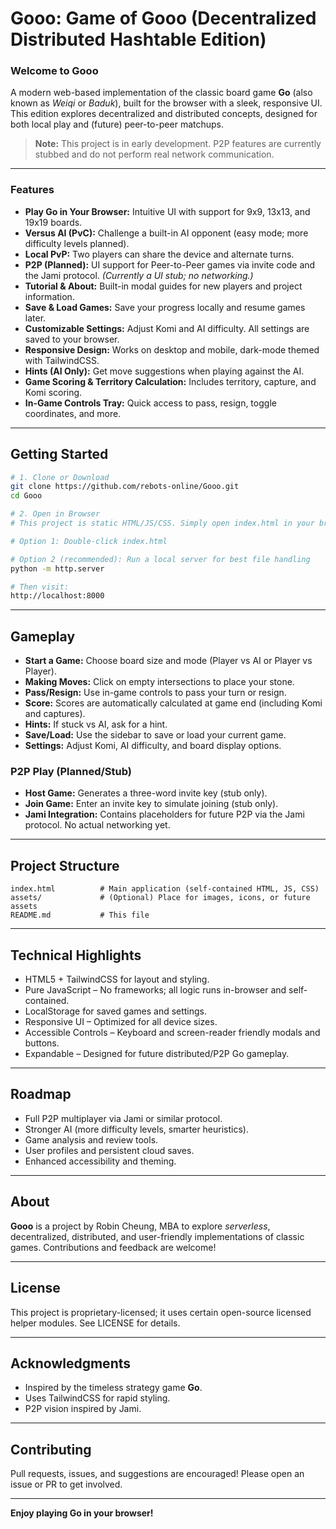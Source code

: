 # Gooo: Game of Gooo (Decentralized Distributed Hashtable Edition)

### Welcome to Gooo

A modern web-based implementation of the classic board game **Go** (also known as *Weiqi* or *Baduk*), built for the browser with a sleek, responsive UI. This edition explores decentralized and distributed concepts, designed for both local play and (future) peer-to-peer matchups.

> **Note:** This project is in early development. P2P features are currently stubbed and do not perform real network communication.

---

### Features

- **Play Go in Your Browser:** Intuitive UI with support for 9x9, 13x13, and 19x19 boards.
- **Versus AI (PvC):** Challenge a built-in AI opponent (easy mode; more difficulty levels planned).
- **Local PvP:** Two players can share the device and alternate turns.
- **P2P (Planned):** UI support for Peer-to-Peer games via invite code and the Jami protocol. *(Currently a UI stub; no networking.)*
- **Tutorial & About:** Built-in modal guides for new players and project information.
- **Save & Load Games:** Save your progress locally and resume games later.
- **Customizable Settings:** Adjust Komi and AI difficulty. All settings are saved to your browser.
- **Responsive Design:** Works on desktop and mobile, dark-mode themed with TailwindCSS.
- **Hints (AI Only):** Get move suggestions when playing against the AI.
- **Game Scoring & Territory Calculation:** Includes territory, capture, and Komi scoring.
- **In-Game Controls Tray:** Quick access to pass, resign, toggle coordinates, and more.

---

## Getting Started

```bash
# 1. Clone or Download
git clone https://github.com/rebots-online/Gooo.git
cd Gooo

# 2. Open in Browser
# This project is static HTML/JS/CSS. Simply open index.html in your browser:

# Option 1: Double-click index.html

# Option 2 (recommended): Run a local server for best file handling
python -m http.server

# Then visit:
http://localhost:8000
```

---

## Gameplay

- **Start a Game:** Choose board size and mode (Player vs AI or Player vs Player).
- **Making Moves:** Click on empty intersections to place your stone.
- **Pass/Resign:** Use in-game controls to pass your turn or resign.
- **Score:** Scores are automatically calculated at game end (including Komi and captures).
- **Hints:** If stuck vs AI, ask for a hint.
- **Save/Load:** Use the sidebar to save or load your current game.
- **Settings:** Adjust Komi, AI difficulty, and board display options.

### P2P Play (Planned/Stub)

- **Host Game:** Generates a three-word invite key (stub only).
- **Join Game:** Enter an invite key to simulate joining (stub only).
- **Jami Integration:** Contains placeholders for future P2P via the Jami protocol. No actual networking yet.

---

## Project Structure

```
index.html          # Main application (self-contained HTML, JS, CSS)
assets/             # (Optional) Place for images, icons, or future assets
README.md           # This file
```

---

## Technical Highlights

- HTML5 + TailwindCSS for layout and styling.
- Pure JavaScript – No frameworks; all logic runs in-browser and self-contained.
- LocalStorage for saved games and settings.
- Responsive UI – Optimized for all device sizes.
- Accessible Controls – Keyboard and screen-reader friendly modals and buttons.
- Expandable – Designed for future distributed/P2P Go gameplay.

---

## Roadmap

- Full P2P multiplayer via Jami or similar protocol.
- Stronger AI (more difficulty levels, smarter heuristics).
- Game analysis and review tools.
- User profiles and persistent cloud saves.
- Enhanced accessibility and theming.

---

## About

**Gooo** is a project by Robin Cheung, MBA to explore *serverless*, decentralized, distributed, and user-friendly implementations of classic games. Contributions and feedback are welcome!

---

## License

This project is proprietary-licensed; it uses certain open-source licensed helper modules. See LICENSE for details.

---

## Acknowledgments

- Inspired by the timeless strategy game **Go**.
- Uses TailwindCSS for rapid styling.
- P2P vision inspired by Jami.

---

## Contributing

Pull requests, issues, and suggestions are encouraged! Please open an issue or PR to get involved.

---

**Enjoy playing Go in your browser!**

